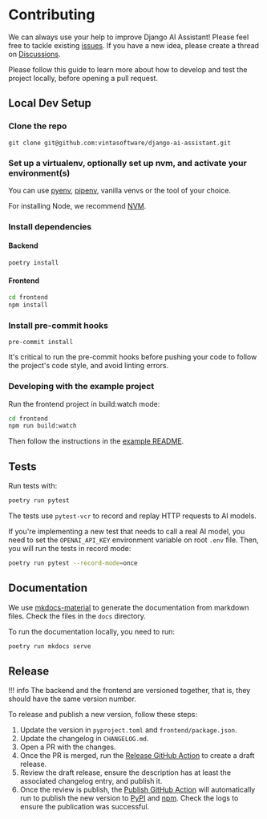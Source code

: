 # Contributing

We can always use your help to improve Django AI Assistant! Please feel free to tackle existing [issues](https://github.com/vintasoftware/django-ai-assistant/issues). If you have a new idea, please create a thread on [Discussions](https://github.com/vintasoftware/django-ai-assistant/discussions).

Please follow this guide to learn more about how to develop and test the project locally, before opening a pull request.

## Local Dev Setup

### Clone the repo

`git clone git@github.com:vintasoftware/django-ai-assistant.git`

### Set up a virtualenv, optionally set up nvm, and activate your environment(s)

You can use [pyenv](https://github.com/pyenv/pyenv), [pipenv](https://github.com/pypa/pipenv/blob/main/docs/installation.md), vanilla venvs or the tool of your choice.

For installing Node, we recommend [NVM](https://github.com/nvm-sh/nvm).

### Install dependencies

#### Backend

`poetry install`

#### Frontend

```bash
cd frontend
npm install
```

### Install pre-commit hooks

`pre-commit install`

It's critical to run the pre-commit hooks before pushing your code to follow the project's code style, and avoid linting errors.

### Developing with the example project

Run the frontend project in build:watch mode:

```bash
cd frontend
npm run build:watch
```

Then follow the instructions in the [example README](https://github.com/vintasoftware/django-ai-assistant/tree/main/example#readme).

## Tests

Run tests with:

```bash
poetry run pytest
```

The tests use `pytest-vcr` to record and replay HTTP requests to AI models.

If you're implementing a new test that needs to call a real AI model, you need to set the `OPENAI_API_KEY` environment variable on root `.env` file.
Then, you will run the tests in record mode:

```bash
poetry run pytest --record-mode=once
```

## Documentation

We use [mkdocs-material](https://squidfunk.github.io/mkdocs-material/) to generate the documentation from markdown files.
Check the files in the `docs` directory.

To run the documentation locally, you need to run:

```bash
poetry run mkdocs serve
```

## Release

!!! info
    The backend and the frontend are versioned together, that is, they should have the same version number.

To release and publish a new version, follow these steps:

1. Update the version in `pyproject.toml` and `frontend/package.json`.
2. Update the changelog in `CHANGELOG.md`.
3. Open a PR with the changes.
4. Once the PR is merged, run the [Release GitHub Action](https://github.com/vintasoftware/django-ai-assistant/actions/workflows/release.yml) to create a draft release.
5. Review the draft release, ensure the description has at least the associated changelog entry, and publish it.
6. Once the review is publish, the [Publish GitHub Action](https://github.com/vintasoftware/django-ai-assistant/actions/workflows/publish.yml) will automatically run to publish the new version to [PyPI](https://pypi.org/project/django-ai-assistant) and [npm](https://www.npmjs.com/package/django-ai-assistant-client). Check the logs to ensure the publication was successful.
